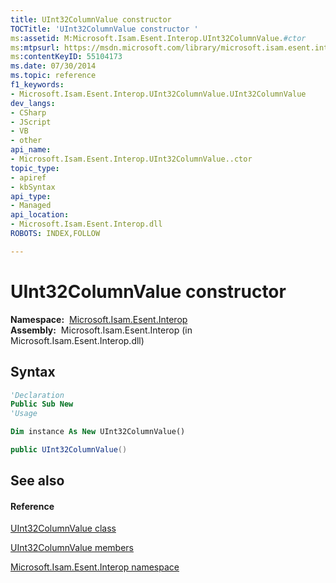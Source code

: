 ```yaml
---
title: UInt32ColumnValue constructor 
TOCTitle: 'UInt32ColumnValue constructor '
ms:assetid: M:Microsoft.Isam.Esent.Interop.UInt32ColumnValue.#ctor
ms:mtpsurl: https://msdn.microsoft.com/library/microsoft.isam.esent.interop.uint32columnvalue.uint32columnvalue(v=EXCHG.10)
ms:contentKeyID: 55104173
ms.date: 07/30/2014
ms.topic: reference
f1_keywords:
- Microsoft.Isam.Esent.Interop.UInt32ColumnValue.UInt32ColumnValue
dev_langs:
- CSharp
- JScript
- VB
- other
api_name: 
- Microsoft.Isam.Esent.Interop.UInt32ColumnValue..ctor
topic_type: 
- apiref
- kbSyntax
api_type: 
- Managed
api_location: 
- Microsoft.Isam.Esent.Interop.dll
ROBOTS: INDEX,FOLLOW

---
```


# UInt32ColumnValue constructor

**Namespace:**  [Microsoft.Isam.Esent.Interop](./microsoft.isam.esent.interop-namespace.md)  
**Assembly:**  Microsoft.Isam.Esent.Interop (in Microsoft.Isam.Esent.Interop.dll)

## Syntax

``` vb
'Declaration
Public Sub New
'Usage

Dim instance As New UInt32ColumnValue()
```

``` csharp
public UInt32ColumnValue()
```

## See also

#### Reference

[UInt32ColumnValue class](./uint32columnvalue-class.md)

[UInt32ColumnValue members](./uint32columnvalue-members.md)

[Microsoft.Isam.Esent.Interop namespace](./microsoft.isam.esent.interop-namespace.md)